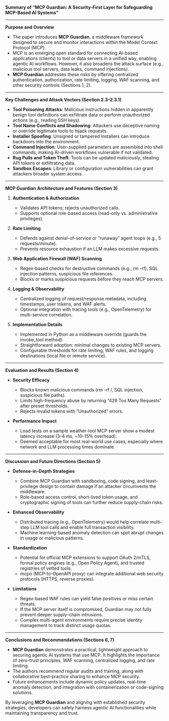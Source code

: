 **Summary of “MCP Guardian: A Security-First Layer for Safeguarding MCP-Based AI Systems”**

---

**Purpose and Overview**  
- The paper introduces **MCP Guardian**, a middleware framework designed to secure and monitor interactions within the Model Context Protocol (MCP).  
- MCP is an emerging open standard for connecting AI-based applications (clients) to tool or data servers in a unified way, enabling agentic AI workflows. However, it also broadens the attack surface (e.g., malicious tool servers, data leaks, command injections).  
- **MCP Guardian** addresses these risks by offering centralized authentication, authorization, rate limiting, logging, WAF scanning, and other security controls (Sections 1, 2).

---

**Key Challenges and Attack Vectors (Section 2.3–2.3.1)**  
- **Tool Poisoning Attacks**: Malicious instructions hidden in apparently benign tool definitions can exfiltrate data or perform unauthorized actions (e.g., reading SSH keys).  
- **Tool Name Conflicts and Shadowing**: Attackers use deceptive naming or override legitimate tools to hijack requests.  
- **Installer Spoofing**: Unsigned or tampered installers can introduce backdoors into the environment.  
- **Command Injection**: User-supplied parameters are assembled into shell commands, making AI-driven workflows vulnerable if not validated.  
- **Rug Pulls and Token Theft**: Tools can be updated maliciously, stealing API tokens or exfiltrating data.  
- **Sandbox Escapes**: Library or configuration vulnerabilities can grant attackers broader system access.

---

**MCP Guardian Architecture and Features (Section 3)**  
1. **Authentication & Authorization**  
   - Validates API tokens; rejects unauthorized calls.  
   - Supports optional role-based access (read-only vs. administrative privileges).

2. **Rate Limiting**  
   - Defends against denial-of-service or “runaway” agent loops (e.g., 5 requests/minute).  
   - Prevents resource exhaustion if an LLM makes excessive requests.

3. **Web Application Firewall (WAF) Scanning**  
   - Regex-based checks for destructive commands (e.g., rm -rf), SQL injection patterns, suspicious file references.  
   - Blocks or marks suspicious requests before they reach MCP servers.

4. **Logging & Observability**  
   - Centralized logging of request/response metadata, including timestamps, user tokens, and WAF alerts.  
   - Optional integration with tracing tools (e.g., OpenTelemetry) for multi-service correlation.

5. **Implementation Details**  
   - Implemented in Python as a middleware override (guards the invoke_tool method).  
   - Straightforward adoption: minimal changes to existing MCP servers.  
   - Configurable thresholds for rate limiting, WAF rules, and logging destinations (local file or remote service).

---

**Evaluation and Results (Section 4)**  
- **Security Efficacy**  
  - Blocks known malicious commands (rm -rf /, SQL injection, suspicious file paths).  
  - Limits high-frequency abuse by returning “429 Too Many Requests” after preset thresholds.  
  - Rejects invalid tokens with “Unauthorized” errors.

- **Performance Impact**  
  - Load tests on a sample weather-tool MCP server show a modest latency increase (3–4 ms, ~10–15% overhead).  
  - Deemed acceptable for most real-world use cases, especially where network and LLM processing times dominate.

---

**Discussion and Future Directions (Section 5)**  
- **Defense-in-Depth Strategies**  
  - Combine MCP Guardian with sandboxing, code signing, and least-privilege design to contain damage if an attacker circumvents the middleware.  
  - Role-based access control, short-lived token usage, and cryptographic signing of tools can further reduce supply-chain risks.

- **Enhanced Observability**  
  - Distributed tracing (e.g., OpenTelemetry) would help correlate multi-step LLM tool calls and enable full transaction visibility.  
  - Machine learning-based anomaly detection can spot abrupt changes in usage or malicious patterns.

- **Standardization**  
  - Potential for official MCP extensions to support OAuth 2/mTLS, formal policy engines (e.g., Open Policy Agent), and trusted registries of vetted tools.  
  - mcpo (MCP-to-OpenAPI proxy) can integrate additional web security protocols (HTTPS, reverse proxies).

- **Limitations**  
  - Regex-based WAF rules can yield false positives or miss certain threats.  
  - If the MCP server itself is compromised, Guardian may not fully prevent deeper supply-chain intrusions.  
  - Complex multi-agent environments require precise identity management to track distinct usage quotas.

---

**Conclusions and Recommendations (Sections 6, 7)**  
- **MCP Guardian** demonstrates a practical, lightweight approach to securing agentic AI systems that use MCP. It highlights the importance of zero-trust principles, WAF scanning, centralized logging, and rate limiting.  
- The authors recommend regular audits and training, along with collaborative best-practice sharing to enhance MCP security.  
- Future enhancements include dynamic policy updates, real-time anomaly detection, and integration with containerization or code-signing solutions.  

By leveraging **MCP Guardian** and aligning with established security strategies, developers can safely harness agentic AI functionalities while maintaining transparency and trust.